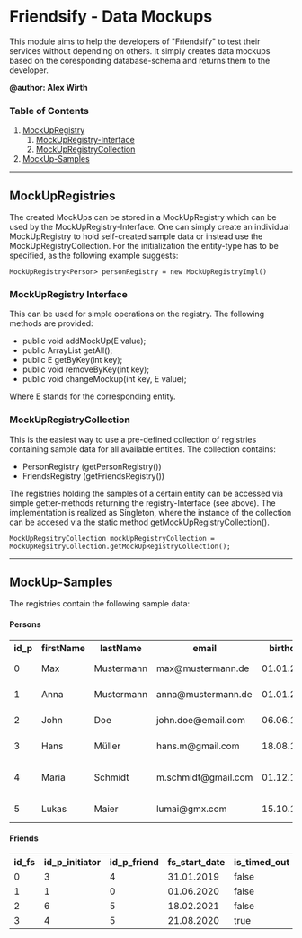 # Friendsify - Data Mockups 

<p>This module aims to help the developers of "Friendsify" to test their services without depending on others. It simply creates data mockups based on the coresponding database-schema and returns them to the developer.</p>

**@author: Alex Wirth**

### Table of Contents
1. [ MockUpRegistry ](#registries)
   1. [ MockUpRegistry-Interface ](#registryinterface)
   2. [ MockUpRegistryCollection ](#registrycollection)
2. [ MockUp-Samples](#mockupsamples)
---
<a name="registries"></a>
## MockUpRegistries
<p>
The created MockUps can be stored in a MockUpRegistry which can be used by the MockUpRegistry-Interface. 
One can simply create an individual MockUpRegistry to hold self-created sample data or instead use the 
MockUpRegistryCollection. For the initialization the entity-type has to be specified, as the following example
suggests:

```
MockUpRegistry<Person> personRegistry = new MockUpRegistryImpl()
```
<a name="registryinterface"></a>
### MockUpRegistry Interface
<p>
This can be used for simple operations on the registry. The following methods are provided:

* public void addMockUp(E value);
* public ArrayList<E> getAll();
* public E getByKey(int key);
* public void removeByKey(int key);
* public void changeMockup(int key, E value);

Where E stands for the corresponding entity.
</p>

<a name="registrycollection"></a>
### MockUpRegistryCollection
<p>
This is the easiest way to use a pre-defined collection of registries containing sample data for all available
entities. The collection contains:

* PersonRegistry (getPersonRegistry())
* FriendsRegistry (getFriendsRegistry())

The registries holding the samples of a certain entity can be accessed via simple getter-methods returning the 
registry-Interface (see above). 
The implementation is realized as Singleton, where the instance of the collection can be accesed via the static
method getMockUpRegistryCollection().

```
MockUpRegsitryCollection mockUpRegistryCollection = MockUpRegsitryCollection.getMockUpRegistryCollection();
```
---
<a name="mockupsamples"></a>
## MockUp-Samples
The registries contain the following sample data:
</p>

#### Persons
<table title="Person">
    <tr>
        <th>id_p</th>
        <th>firstName</th>
        <th>lastName</th>
        <th>email</th>
        <th>birthday</th>
        <th>id_geoDB</th>
        <th>city</th>
        <th>password_hash</th>
    </tr>
    <tr>
        <td>0</td>
        <td>Max</td>
        <td>Mustermann</td>
        <td>max@mustermann.de</td>
        <td>01.01.2000</td>
        <td>Q483522</td>
        <td>Villach</td>
        <td>$2a$10$A7tRy7jyQsTKNVcEjkwlauKhSg6deU9bnpNJt2CeQQPkWJPKlhry6 (password)</td>
    </tr>
    <tr>
        <td>1</td>
        <td>Anna</td>
        <td>Mustermann</td>
        <td>anna@mustermann.de</td>
        <td>01.01.2001</td>
        <td>Q483522</td>
        <td>Villach</td>
        <td>$2a$10$v6vYLfGiwxC.Go1HyxKinuzNdhFto9ZW0K8cO6Y1LpNA5mt/YK5mK (house)</td>
    </tr>
    <tr>
        <td>2</td>
        <td>John</td>
        <td>Doe</td>
        <td>john.doe@email.com</td>
        <td>06.06.1990</td>
        <td>Q41753</td>
        <td>Klagenfurt</td>
        <td>$2a$10$suHpLlQe44a4IzfXSx6kUeX1VN6Os1thIBaLnr2OEkkJbeb.RVeVG (animal)</td>
    </tr>
    <tr>
        <td>3</td>
        <td>Hans</td>
        <td>Müller</td>
        <td>hans.m@gmail.com</td>
        <td>18.08.1994</td>
        <td>Q660687</td>
        <td>Velden am Wörthersee</td>
        <td>$2a$10$jyBKNyMulV6YVTgpl0M5EOl9Z2Iy/ncZvVdr.SAztZngb.qjpQJza (car)</td>
    </tr>
    <tr>
        <td>4</td>
        <td>Maria</td>
        <td>Schmidt</td>
        <td>m.schmidt@gmail.com</td>
        <td>01.12.1994</td>
        <td>Q875805</td>
        <td>Pörtschach am Wörthersee</td>
        <td>$2a$10$cQ2liy6Ut0AsaYNoQLBxOujRERYESHTRzBO0CVPuevrrMfpmuVHSi (tree)</td>
    </tr>
    <tr>
        <td>5</td>
        <td>Lukas</td>
        <td>Maier</td>
        <td>lumai@gmx.com</td>
        <td>15.10.1999</td>
        <td>Q494604</td>
        <td>Sankt Veit an der Glan</td>
        <td>$2a$10$SzI/pP8kNZ4z.HcQeRWDp.wgFFpIqc7TKhDI2qTekvBKkmLMoLxIq (computer)</td>
    </tr>
</table>

#### Friends
<table title="Friends">
    <tr>
        <th>id_fs</th>
        <th>id_p_initiator</th>
        <th>id_p_friend</th>
        <th>fs_start_date</th>
        <th>is_timed_out</th>
    </tr>
    <tr>
        <td>0</td>
        <td>3</td>
        <td>4</td>
        <td>31.01.2019</td>
        <td>false</td>
    </tr>
    <tr>
        <td>1</td>
        <td>1</td>
        <td>0</td>
        <td>01.06.2020</td>
        <td>false</td>
    </tr>
    <tr>
        <td>2</td>
        <td>6</td>
        <td>5</td>
        <td>18.02.2021</td>
        <td>false</td>
    </tr>
    <tr>
        <td>3</td>
        <td>4</td>
        <td>5</td>
        <td>21.08.2020</td>
        <td>true</td>
    </tr>
</table> 
